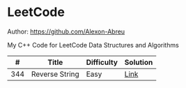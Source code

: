 # LeetCode
Author: https://github.com/Alexon-Abreu

My C++ Code for LeetCode Data Structures and Algorithms


| #   | Title              | Difficulty | Solution   |
|-----|--------------------|------------|------------|
| 344   |  Reverse String    | Easy       | [Link](#)  |



